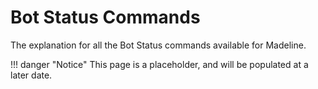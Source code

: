 # Bot Status Commands

The explanation for all the Bot Status commands available for Madeline.

!!! danger "Notice"
    This page is a placeholder, and will be populated at a later date.